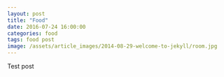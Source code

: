 ```yaml
---
layout: post
title: "Food"
date: 2016-07-24 16:00:00
categories: food
tags: food post
image: /assets/article_images/2014-08-29-welcome-to-jekyll/room.jpg
---
```

Test post
